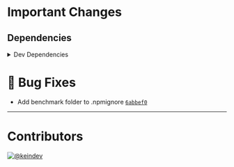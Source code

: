 # Important Changes

## Dependencies

<details>
<summary>Dev Dependencies</summary>

- Changed **[@tagproject/base-shared-config](https://www.npmjs.com/package/@tagproject/base-shared-config)** from `^2.2.0` to `^2.2.2`
- Changed **[@tagproject/docs-shared-config](https://www.npmjs.com/package/@tagproject/docs-shared-config)** from `^1.0.2` to `^1.0.4`
- Changed **[@tagproject/vscode-shared-config](https://www.npmjs.com/package/@tagproject/vscode-shared-config)** from `^1.2.3` to `^1.2.5`
- Changed **[cspell](https://www.npmjs.com/package/cspell)** from `^5.19.3` to `^5.19.5`
- Changed **[prettier](https://www.npmjs.com/package/prettier)** from `^2.6.1` to `^2.6.2`

</details>

# :bug: Bug Fixes

- Add benchmark folder to .npmignore [`6abbef0`](https://github.com/tagproject/ts-package-shared-config/commit/6abbef0cb08f852796dfb9e2446a8ec234366868)

---

# Contributors

[![@keindev](https://avatars.githubusercontent.com/u/4527292?v=4&s=40)](https://github.com/keindev)
